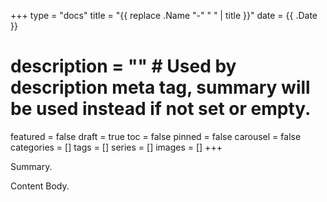 +++
type = "docs"
title = "{{ replace .Name "-" " " | title }}"
date = {{ .Date }}
# description = "" # Used by description meta tag, summary will be used instead if not set or empty.
featured = false
draft = true
toc = false
pinned = false
carousel = false
categories = []
tags = []
series = []
images = []
+++

Summary.

<!--more-->

Content Body.
